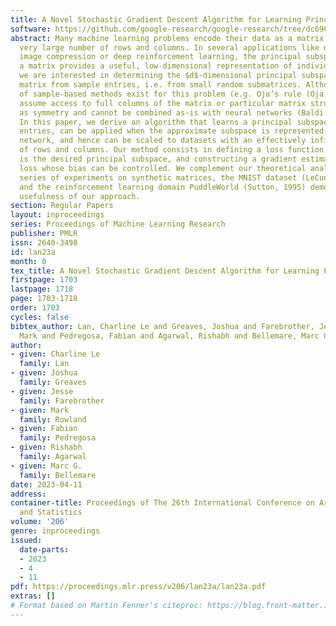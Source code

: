 ```yaml
---
title: A Novel Stochastic Gradient Descent Algorithm for Learning Principal Subspaces
software: https://github.com/google-research/google-research/tree/dc696dfa8759228a644a65ab9bf7e64a533d39bf/aux_tasks
abstract: Many machine learning problems encode their data as a matrix with a possibly
  very large number of rows and columns. In several applications like neuroscience,
  image compression or deep reinforcement learning, the principal subspace of such
  a matrix provides a useful, low-dimensional representation of individual data. Here,
  we are interested in determining the $d$-dimensional principal subspace of a given
  matrix from sample entries, i.e. from small random submatrices. Although a number
  of sample-based methods exist for this problem (e.g. Oja’s rule (Oja, 1982)), these
  assume access to full columns of the matrix or particular matrix structure such
  as symmetry and cannot be combined as-is with neural networks (Baldi et al., 1989).
  In this paper, we derive an algorithm that learns a principal subspace from sample
  entries, can be applied when the approximate subspace is represented by a neural
  network, and hence can be scaled to datasets with an effectively infinite number
  of rows and columns. Our method consists in defining a loss function whose minimizer
  is the desired principal subspace, and constructing a gradient estimate of this
  loss whose bias can be controlled. We complement our theoretical analysis with a
  series of experiments on synthetic matrices, the MNIST dataset (LeCun et al. 2010)
  and the reinforcement learning domain PuddleWorld (Sutton, 1995) demonstrating the
  usefulness of our approach.
section: Regular Papers
layout: inproceedings
series: Proceedings of Machine Learning Research
publisher: PMLR
issn: 2640-3498
id: lan23a
month: 0
tex_title: A Novel Stochastic Gradient Descent Algorithm for Learning Principal Subspaces
firstpage: 1703
lastpage: 1718
page: 1703-1718
order: 1703
cycles: false
bibtex_author: Lan, Charline Le and Greaves, Joshua and Farebrother, Jesse and Rowland,
  Mark and Pedregosa, Fabian and Agarwal, Rishabh and Bellemare, Marc G.
author:
- given: Charline Le
  family: Lan
- given: Joshua
  family: Greaves
- given: Jesse
  family: Farebrother
- given: Mark
  family: Rowland
- given: Fabian
  family: Pedregosa
- given: Rishabh
  family: Agarwal
- given: Marc G.
  family: Bellemare
date: 2023-04-11
address:
container-title: Proceedings of The 26th International Conference on Artificial Intelligence
  and Statistics
volume: '206'
genre: inproceedings
issued:
  date-parts:
  - 2023
  - 4
  - 11
pdf: https://proceedings.mlr.press/v206/lan23a/lan23a.pdf
extras: []
# Format based on Martin Fenner's citeproc: https://blog.front-matter.io/posts/citeproc-yaml-for-bibliographies/
---
```

